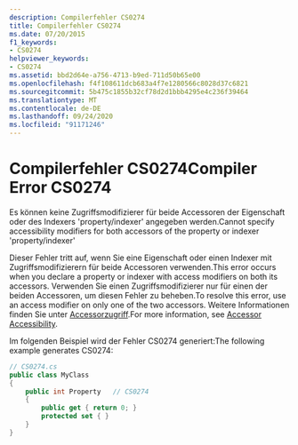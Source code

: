 ```yaml
---
description: Compilerfehler CS0274
title: Compilerfehler CS0274
ms.date: 07/20/2015
f1_keywords:
- CS0274
helpviewer_keywords:
- CS0274
ms.assetid: bbd2d64e-a756-4713-b9ed-711d50b65e00
ms.openlocfilehash: f4f108611dcb683a4f7e1280566c8028d37c6821
ms.sourcegitcommit: 5b475c1855b32cf78d2d1bbb4295e4c236f39464
ms.translationtype: MT
ms.contentlocale: de-DE
ms.lasthandoff: 09/24/2020
ms.locfileid: "91171246"
---
```

# <a name="compiler-error-cs0274"></a><span data-ttu-id="55c2b-103">Compilerfehler CS0274</span><span class="sxs-lookup"><span data-stu-id="55c2b-103">Compiler Error CS0274</span></span>

<span data-ttu-id="55c2b-104">Es können keine Zugriffsmodifizierer für beide Accessoren der Eigenschaft oder des Indexers 'property/indexer' angegeben werden.</span><span class="sxs-lookup"><span data-stu-id="55c2b-104">Cannot specify accessibility modifiers for both accessors of the property or indexer 'property/indexer'</span></span>  
  
 <span data-ttu-id="55c2b-105">Dieser Fehler tritt auf, wenn Sie eine Eigenschaft oder einen Indexer mit Zugriffsmodifizierern für beide Accessoren verwenden.</span><span class="sxs-lookup"><span data-stu-id="55c2b-105">This error occurs when you declare a property or indexer with access modifiers on both its accessors.</span></span> <span data-ttu-id="55c2b-106">Verwenden Sie einen Zugriffsmodifizierer nur für einen der beiden Accessoren, um diesen Fehler zu beheben.</span><span class="sxs-lookup"><span data-stu-id="55c2b-106">To resolve this error, use an access modifier on only one of the two accessors.</span></span> <span data-ttu-id="55c2b-107">Weitere Informationen finden Sie unter [Accessorzugriff](../programming-guide/classes-and-structs/restricting-accessor-accessibility.md).</span><span class="sxs-lookup"><span data-stu-id="55c2b-107">For more information, see [Accessor Accessibility](../programming-guide/classes-and-structs/restricting-accessor-accessibility.md).</span></span>  
  
 <span data-ttu-id="55c2b-108">Im folgenden Beispiel wird der Fehler CS0274 generiert:</span><span class="sxs-lookup"><span data-stu-id="55c2b-108">The following example generates CS0274:</span></span>  
  
```csharp  
// CS0274.cs  
public class MyClass  
{  
    public int Property   // CS0274  
    {  
        public get { return 0; }  
        protected set { }  
    }  
}  
```
